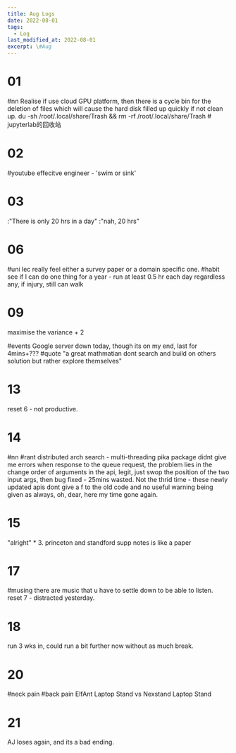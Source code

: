 ```yaml
---
title: Aug Logs
date: 2022-08-01
tags:
  - Log
last_modified_at: 2022-08-01
excerpt: \#Aug 
---
```


# 01
\#nn Realise if use cloud GPU platform, then there is a cycle bin for the deletion of files which will
cause the hard disk filled up quickly if not clean up.
du -sh /root/.local/share/Trash && rm -rf /root/.local/share/Trash   # jupyterlab的回收站

# 02 

\#youtube effecitve engineer - 'swim or sink'

# 03

:"There is only 20 hrs in a day"
:"nah, 20 hrs"

# 06

\#uni lec really feel either a survey paper or a domain specific one.
\#habit see if I can do one thing for a year - run at least 0.5 hr each day regardless any, if injury, still can walk 

# 09

maximise the variance + 2

\#events Google server down today, though its on my end, last for 4mins+???
\#quote "a great mathmatian dont search and build on others solution but rather explore themselves"

# 13

reset 6 - not productive.

# 14

\#nn \#rant distributed arch search - multi-threading pika package didnt give me errors when response to the queue request, the problem lies in the change order of arguments in the api, legit, just swop the position of the two input args, then bug fixed - 25mins wasted.
Not the thrid time - these newly updated apis dont give a f to the old code and no useful warning being given as always, oh, dear, here my time gone again.

# 15

"alright" * 3.
princeton and standford supp notes is like a paper

# 17 

\#musing there are music that u have to settle down to be able to listen.
reset 7 - distracted yesterday.

# 18
run 3 wks in, could run a bit further now without as much break.

# 20

\#neck pain \#back pain ElfAnt Laptop Stand vs Nexstand Laptop Stand

# 21 

AJ loses again, and its a bad ending.


